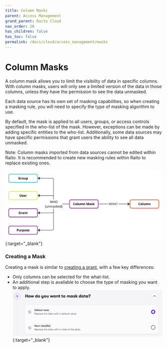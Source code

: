 ```yaml
---
title: Column Masks
parent: Access Management
grand_parent: Raito Cloud
nav_order: 20
has_children: false
has_toc: false
permalink: /docs/cloud/access_management/masks
---
```


# Column Masks

A column mask allows you to limit the visibility of data in specific columns. With column masks, users will only see a limited version of the data in those columns, unless they have the permission to see the data unmasked.

Each data source has its own set of masking capabilities, so when creating a masking rule, you will need to specify the type of masking algorithm to use. 

By default, the mask is applied to all users, groups, or access controls specified in the who-list of the mask. However, exceptions can be made by adding specific entities to the who-list. Additionally, some data sources may have specific permissions that grant users the ability to see all data unmasked.

Note: Column masks imported from data sources cannot be edited within Raito. It is recommended to create new masking rules within Raito to replace existing ones.

[![Masks](/assets/images/Masks.jpg)](/assets/images/Masks.jpg){:target="_blank"}

### Creating a Mask

Creating a mask is similar to [creating a grant](/docs/cloud/access_management/grants), with a few key differences:

 - Only columns can be selected for the what-list.
 - An additional step is available to choose the type of masking you want to apply.  
 [![Create Mask - Select Type](/assets/images/cloud/access_management/create-mask-type.png)](/assets/images/cloud/access_management/create-mask-type.png){:target="_blank"}